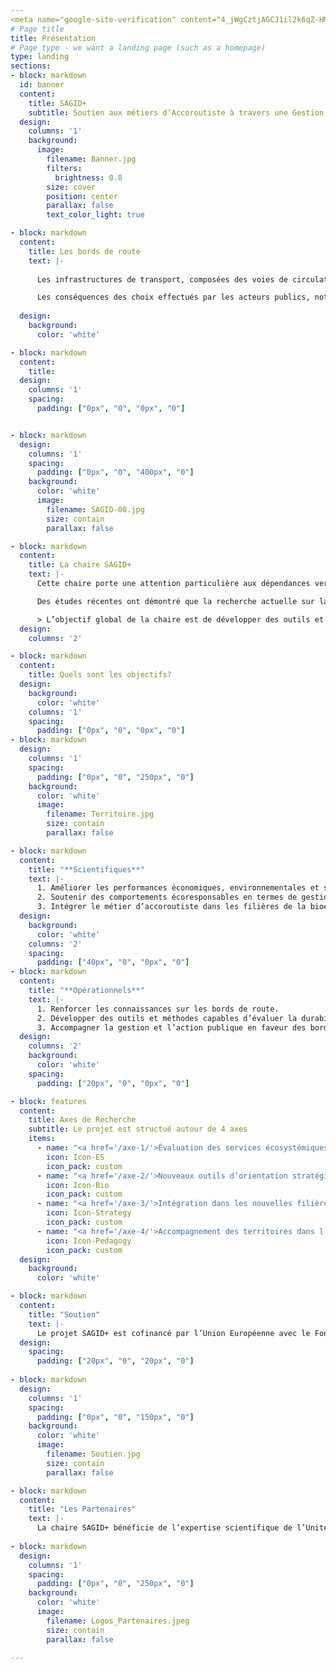 ```yaml
---
<meta name="google-site-verification" content="4_jWgCztjAGCJ1il2k6qZ-HMCWubPjAR8TWrq8cEYCM" />
# Page title
title: Présentation
# Page type - we want a landing page (such as a homepage)
type: landing
sections:
- block: markdown
  id: banner
  content:
    title: SAGID+
    subtitle: Soutien aux métiers d’Accoroutiste à travers une Gestion Intégrale et Durable des dépendances vertes      
  design:
    columns: '1'
    background: 
      image: 
        filename: Banner.jpg
        filters:
          brightness: 0.8
        size: cover
        position: center  
        parallax: false
        text_color_light: true

- block: markdown
  content:    
    title: Les bords de route
    text: |-
      
      Les infrastructures de transport, composées des voies de circulation et de leurs dépendances vertes, sont au cœur des préoccupations liées au développement durable des territoires. Elles impliquent simultanément des sujets liés à la préservation de l’environnement, ainsi que des éléments d’ordre économique associés au transport, à la sécurité routière et au cadre de vie entre autres.

      Les conséquences des choix effectués par les acteurs publics, notamment en termes d’aménagement et d’entretien de ces espaces, se répercutent sur le long terme. En effet, une infrastructure de transport doit garantir un service aux usagers, notamment en matière d’accessibilité, temps de transport, confort, sécurité, tout en s’intégrant dans son environnement. Ces fonctions sociales, économiques et environnementales dépendent de la bonne qualité du milieu et donc des pratiques de gestion mises en œuvre sur le territoire.
      
  design:
    background:
      color: 'white'

- block: markdown
  content:    
    title:    
  design:
    columns: '1'
    spacing:
      padding: ["0px", "0", "0px", "0"]    


- block: markdown    
  design:
    columns: '1'    
    spacing:
      padding: ["0px", "0", "400px", "0"]
    background: 
      color: 'white'
      image: 
        filename: SAGID-00.jpg
        size: contain
        parallax: false

- block: markdown
  content:    
    title: La chaire SAGID+
    text: |-
      Cette chaire porte une attention particulière aux dépendances vertes (bords de route) et s’intéresse à la **mise en place d’une gestion durable de ces espaces végétalisés**, ayant la capacité de mitiger les impacts négatifs des routes sur la biodiversité et jouer un rôle fondamental pour son maintien. Cependant, à l’heure actuelle, les diverses parties prenantes à l’échelle d’un territoire ne disposent pas de méthodologies/modèles opérationnels leur permettant de prendre en compte et d’évaluer simultanément l’ensemble des enjeux évoqués préalablement. 

      Des études récentes ont démontré que la recherche actuelle sur la gestion des bords de route était abordée de manière fragmentée et disciplinaire. Elles ont également mis en évidence un manque de modèles formels permettant la prise en compte de la complexité d’un tel système et l’intégration des données provenant de sources et de disciplines diverses.

      > L’objectif global de la chaire est de développer des outils et méthodes dits « clés en main » capables d’évaluer la durabilité des pratiques mises en œuvre lors du processus de décision soutenus par l’intelligence artificielle, pour ensuite contribuer à l’intégration du métier dans les filières de la bioéconomie et à l’évolution des comportements écoresponsables.
  design:
    columns: '2'

- block: markdown
  content:    
    title: Quels sont les objectifs?    
  design:
    background:
      color: 'white'
    columns: '1'
    spacing:
      padding: ["0px", "0", "0px", "0"]    
- block: markdown    
  design:
    columns: '1'    
    spacing:
      padding: ["0px", "0", "250px", "0"]
    background: 
      color: 'white'
      image: 
        filename: Territoire.jpg
        size: contain
        parallax: false

- block: markdown
  content:    
    title: "**Scientifiques**"
    text: |-
      1. Améliorer les performances économiques, environnementales et socio-territoriales des bords de route
      2. Soutenir des comportements écoresponsables en termes de gestion des bords de route
      3. Intégrer le métier d’accoroutiste dans les filières de la bioéconomie
  design:
    background: 
      color: 'white'
    columns: '2'
    spacing:
      padding: ["40px", "0", "0px", "0"]    
- block: markdown
  content:    
    title: "**Opérationnels**"
    text: |-
      1. Renforcer les connaissances sur les bords de route.
      2. Développer des outils et méthodes capables d’évaluer la durabilité des pratiques de gestion des bords de route.
      3. Accompagner la gestion et l’action publique en faveur des bords de route.
  design:
    columns: '2'
    background: 
      color: 'white'
    spacing:
      padding: ["20px", "0", "0px", "0"]  

- block: features
  content:
    title: Axes de Recherche
    subtitle: Le projet est structué autour de 4 axes
    items:
      - name: "<a href='/axe-1/'>Évaluation des services écosystémiques rendus par les bords de route</a>"     
        icon: Icon-ES
        icon_pack: custom
      - name: "<a href='/axe-2/'>Nouveaux outils d’orientation stratégique et d’accompagnement à la prise de décision</a>"
        icon: Icon-Bio
        icon_pack: custom
      - name: "<a href='/axe-3/'>Intégration dans les nouvelles filières de la bioéconomie</a>"
        icon: Icon-Strategy
        icon_pack: custom
      - name: "<a href='/axe-4/'>Accompagnement des territoires dans l’évolution des pratiques</a>"
        icon: Icon-Pedagogy
        icon_pack: custom  
  design:
    background:
      color: 'white'      

- block: markdown
  content:    
    title: "Soutien"
    text: |-
      Le projet SAGID+ est cofinancé par l’Union Européenne avec le Fonds Européen de Développement régional à hauteur de 409 500 €, par le groupe ACTIBAC et la Métropole du Grand Nancy. Il contribue à l’ambition collective « Des Hommes et Des Arbres, les racines de demain », labellisée Territoire d’Innovation. Il a également obtenu la labellisation « Solar Impulse Efficient Solution Label »
  design:
    spacing:
      padding: ["20px", "0", "20px", "0"]  
    
- block: markdown    
  design:
    columns: '1'    
    spacing:
      padding: ["0px", "0", "150px", "0"]
    background: 
      color: 'white'
      image: 
        filename: Soutien.jpg
        size: contain
        parallax: false

- block: markdown
  content:    
    title: "Les Partenaires"
    text: |-
      La chaire SAGID+ bénéficie de l’expertise scientifique de l’Unité de Recherche ERPI (Equipe de Recherche sur les Processus Innovatifs) de l’Université de Lorraine, de l’Unité Mixte de Recherche SILVA, sous cotutelle Université de Lorraine, AgroParisTech, INRAE, l’Unité Mixte de Recherche LORIA (Laboratoire lorrain de Recherche en Informatique et ses Applications) sous cotutelle Université de Lorraine, CNRS, INRIA et de l’ENSGSI. Elle bénéficie également de l’expertise industrielle du groupe ACTIBAC, spécialisé dans la gestion des dépendances vertes par l’intermédiaire des entreprises NOREMAT et ACCOPILOT.
    
- block: markdown    
  design:
    columns: '1'    
    spacing:
      padding: ["0px", "0", "250px", "0"]
    background: 
      color: 'white'
      image: 
        filename: Logos_Partenaires.jpeg
        size: contain
        parallax: false

---
```


